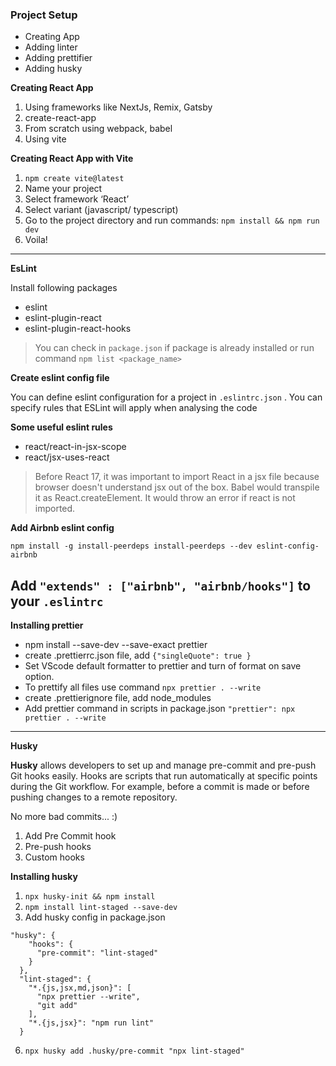 ### Project Setup

- Creating App
- Adding linter
- Adding prettifier
- Adding husky

**Creating React App**

1. Using frameworks like NextJs, Remix, Gatsby
2. create-react-app
3. From scratch using webpack, babel
4. Using vite

**Creating React App with Vite**

1. `npm create vite@latest`
2. Name your project
3. Select framework ‘React’
4. Select variant (javascript/ typescript)
5. Go to the project directory and run commands:
   `npm install && npm run dev`
6. Voila!

---

**EsLint**

Install following packages

- eslint
- eslint-plugin-react
- eslint-plugin-react-hooks

> You can check in `package.json` if package is already installed or run command `npm list <package_name>`

**Create eslint config file**

You can define eslint configuration for a project in `.eslintrc.json` . You can specify rules that ESLint will apply when analysing the code

**Some useful eslint rules**

- react/react-in-jsx-scope
- react/jsx-uses-react

> Before React 17, it was important to import React in a jsx file because browser doesn't understand jsx out of the box. Babel would transpile it as React.createElement. It would throw an error if react is not imported.

**Add Airbnb eslint config**

`npm install -g install-peerdeps
install-peerdeps --dev eslint-config-airbnb`

## Add `"extends" : ["airbnb", "airbnb/hooks"]` to your `.eslintrc`

**Installing prettier**

- npm install --save-dev --save-exact prettier
- create .prettierrc.json file, add `{"singleQuote": true }`
- Set VScode default formatter to prettier and turn of format on save option.
- To prettify all files use command
  `npx prettier . --write`
- create .prettierignore file, add node_modules
- Add prettier command in scripts in package.json
  `"prettier": npx prettier . --write`

---

**Husky**

**Husky** allows developers to set up and manage pre-commit and pre-push Git hooks easily. Hooks are scripts that run automatically at specific points during the Git workflow. For example, before a commit is made or before pushing changes to a remote repository.

No more bad commits... :)

1. Add Pre Commit hook
2. Pre-push hooks
3. Custom hooks

**Installing husky**

1. `npx husky-init && npm install`
2. `npm install lint-staged --save-dev`
3. Add husky config in package.json

```
"husky": {
    "hooks": {
      "pre-commit": "lint-staged"
    }
  },
  "lint-staged": {
    "*.{js,jsx,md,json}": [
      "npx prettier --write",
      "git add"
    ],
    "*.{js,jsx}": "npm run lint"
  }

```

6. `npx husky add .husky/pre-commit "npx lint-staged"`
